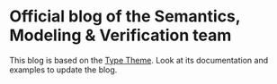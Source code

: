 # Official blog of the Semantics, Modeling &amp; Verification team

This blog is based on the [Type Theme](https://github.com/rohanchandra/type-theme).
Look at its documentation and examples to update the blog.
